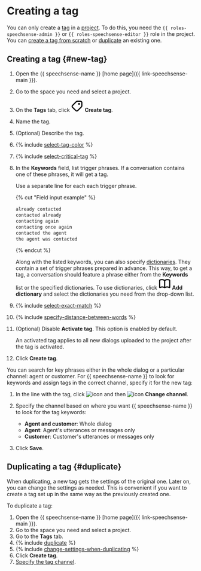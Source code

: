 # Creating a tag

You can only create a [tag](../../../concepts/tags.md) in a [project](../../../concepts/resources-hierarchy.md#project). To do this, you need the `{{ roles-speechsense-admin }}` or `{{ roles-speechsense-editor }}` role in the project. You can [create a tag from scratch](#new-tag) or [duplicate](#duplicate) an existing one.

## Creating a tag {#new-tag}

1. Open the {{ speechsense-name }} [home page]({{ link-speechsense-main }}).
1. Go to the space you need and select a project.
1. On the **Tags** tab, click ![icon](../../../../_assets/console-icons/tag.svg) **Create tag**.
1. Name the tag.
1. (Optional) Describe the tag.
1. {% include [select-tag-color](../../../../_includes/speechsense/tag/select-tag-color.md) %}
1. {% include [select-critical-tag](../../../../_includes/speechsense/tag/select-critical-tag.md) %}
1. In the **Keywords** field, list trigger phrases. If a conversation contains one of these phrases, it will get a tag.

   Use a separate line for each each trigger phrase.

   {% cut "Field input example" %}

   ```text
   already contacted
   contacted already
   contacting again
   contacting once again
   contacted the agent
   the agent was contacted
   ```

   {% endcut %}

   Along with the listed keywords, you can also specify [dictionaries](../../../concepts/dictionaries.md). They contain a set of trigger phrases prepared in advance. This way, to get a tag, a conversation should feature a phrase either from the **Keywords** list or the specified dictionaries. To use dictionaries, click ![icon](../../../../_assets/console-icons/book-open.svg) **Add dictionary** and select the dictionaries you need from the drop-down list.

1. {% include [select-exact-match](../../../../_includes/speechsense/tag/select-exact-match.md) %}
1. {% include [specify-distance-between-words](../../../../_includes/speechsense/tag/specify-distance-between-words.md) %}
1. (Optional) Disable **Activate tag**. This option is enabled by default.

   An activated tag applies to all new dialogs uploaded to the project after the tag is activated.

1. Click **Create tag**.

You can search for key phrases either in the whole dialog or a particular channel: agent or customer. For {{ speechsense-name }} to look for keywords and assign tags in the correct channel, specify it for the new tag:

1. In the line with the tag, click ![icon](../../../../_assets/console-icons/ellipsis.svg) and then ![icon](../../../../_assets/console-icons/arrow-right-arrow-left.svg) **Change channel**.
1. Specify the channel based on where you want {{ speechsense-name }} to look for the tag keywords:

   * **Agent and customer**: Whole dialog
   * **Agent**: Agent's utterances or messages only
   * **Customer**: Customer's utterances or messages only

1. Click **Save**.

## Duplicating a tag {#duplicate}

When duplicating, a new tag gets the settings of the original one. Later on, you can change the settings as needed. This is convenient if you want to create a tag set up in the same way as the previously created one.

To duplicate a tag:

1. Open the {{ speechsense-name }} [home page]({{ link-speechsense-main }}).
1. Go to the space you need and select a project.
1. Go to the **Tags** tab.
1. {% include [duplicate](../../../../_includes/speechsense/tag/duplicate.md) %}
1. {% include [change-settings-when-duplicating](../../../../_includes/speechsense/tag/change-settings-when-duplicating.md) %}
1. Click **Create tag**.
1. [Specify the tag channel](change.md#tag-channel).
